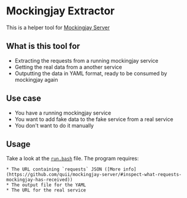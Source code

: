 # Mockingjay Extractor

This is a helper tool for [Mockingjay Server](https://github.com/quii/mockingjay-server/)

## What is this tool for

  * Extracting the requests from a running mockingjay service
  * Getting the real data from a another service
  * Outputting the data in YAML format, ready to be consumed by mockingjay again

## Use case

  * You have a running mockingjay service
  * You want to add fake data to the fake service from a real service
  * You don't want to do it manually
  
## Usage

Take a look at the [`run.bash`](./run.bash) file. The program requires:

    * The URL containing `requests` JSON ([More info](https://github.com/quii/mockingjay-server/#inspect-what-requests-mockingjay-has-received))
    * The output file for the YAML
    * The URL for the real service
